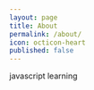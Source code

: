 ```yaml
---
layout: page
title: About
permalink: /about/
icon: octicon-heart
published: false
---
```


javascript learning